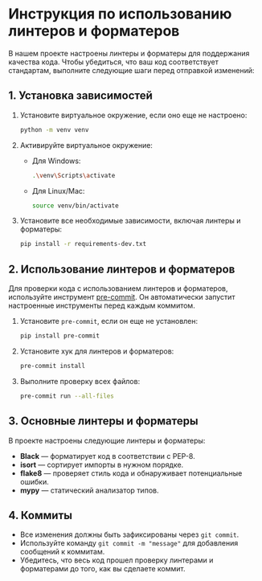 # Инструкция по использованию линтеров и форматеров

В нашем проекте настроены линтеры и форматеры для поддержания качества кода. Чтобы убедиться, что ваш код соответствует стандартам, выполните следующие шаги перед отправкой изменений:

## 1. Установка зависимостей

1. Установите виртуальное окружение, если оно еще не настроено:
   ```bash
   python -m venv venv
   ```

2. Активируйте виртуальное окружение:
   - Для Windows:
     ```bash
     .\venv\Scripts\activate
     ```
   - Для Linux/Mac:
     ```bash
     source venv/bin/activate
     ```

3. Установите все необходимые зависимости, включая линтеры и форматеры:
   ```bash
   pip install -r requirements-dev.txt
   ```

## 2. Использование линтеров и форматеров

Для проверки кода с использованием линтеров и форматеров, используйте инструмент [pre-commit](https://pre-commit.com/). Он автоматически запустит настроенные инструменты перед каждым коммитом.

1. Установите `pre-commit`, если он еще не установлен:
   ```bash
   pip install pre-commit
   ```

2. Установите хук для линтеров и форматеров:
   ```bash
   pre-commit install
   ```

3. Выполните проверку всех файлов:
   ```bash
   pre-commit run --all-files
   ```

## 3. Основные линтеры и форматеры

В проекте настроены следующие линтеры и форматеры:

- **Black** — форматирует код в соответствии с PEP-8.
- **isort** — сортирует импорты в нужном порядке.
- **flake8** — проверяет стиль кода и обнаруживает потенциальные ошибки.
- **mypy** — статический анализатор типов.

## 4. Коммиты

- Все изменения должны быть зафиксированы через `git commit`.
- Используйте команду `git commit -m "message"` для добавления сообщений к коммитам.
- Убедитесь, что весь код прошел проверку линтерами и форматерами до того, как вы сделаете коммит.
